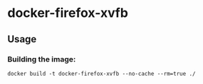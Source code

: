 # docker-firefox-xvfb

## Usage

### Building the image:

```
docker build -t docker-firefox-xvfb --no-cache --rm=true ./
```